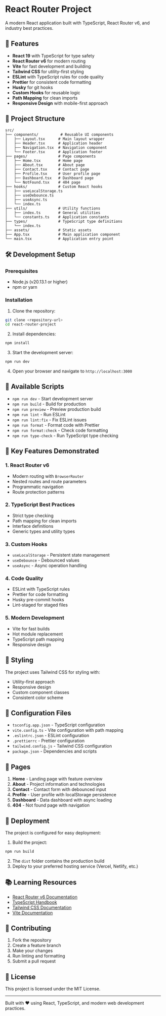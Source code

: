 # React Router Project

A modern React application built with TypeScript, React Router v6, and industry best practices.

## 🚀 Features

- **React 19** with TypeScript for type safety
- **React Router v6** for modern routing
- **Vite** for fast development and building
- **Tailwind CSS** for utility-first styling
- **ESLint** with TypeScript rules for code quality
- **Prettier** for consistent code formatting
- **Husky** for git hooks
- **Custom Hooks** for reusable logic
- **Path Mapping** for clean imports
- **Responsive Design** with mobile-first approach

## 📁 Project Structure

```
src/
├── components/          # Reusable UI components
│   ├── Layout.tsx      # Main layout wrapper
│   ├── Header.tsx      # Application header
│   ├── Navigation.tsx  # Navigation component
│   └── Footer.tsx      # Application footer
├── pages/              # Page components
│   ├── Home.tsx        # Home page
│   ├── About.tsx       # About page
│   ├── Contact.tsx     # Contact page
│   ├── Profile.tsx     # User profile page
│   ├── Dashboard.tsx   # Dashboard page
│   └── NotFound.tsx    # 404 page
├── hooks/              # Custom React hooks
│   ├── useLocalStorage.ts
│   ├── useDebounce.ts
│   ├── useAsync.ts
│   └── index.ts
├── utils/              # Utility functions
│   ├── index.ts        # General utilities
│   └── constants.ts    # Application constants
├── types/              # TypeScript type definitions
│   └── index.ts
├── assets/             # Static assets
├── App.tsx             # Main application component
└── main.tsx            # Application entry point
```

## 🛠️ Development Setup

### Prerequisites

- Node.js (v20.13.1 or higher)
- npm or yarn

### Installation

1. Clone the repository:

```bash
git clone <repository-url>
cd react-router-project
```

2. Install dependencies:

```bash
npm install
```

3. Start the development server:

```bash
npm run dev
```

4. Open your browser and navigate to `http://localhost:3000`

## 📜 Available Scripts

- `npm run dev` - Start development server
- `npm run build` - Build for production
- `npm run preview` - Preview production build
- `npm run lint` - Run ESLint
- `npm run lint:fix` - Fix ESLint issues
- `npm run format` - Format code with Prettier
- `npm run format:check` - Check code formatting
- `npm run type-check` - Run TypeScript type checking

## 🎯 Key Features Demonstrated

### 1. React Router v6

- Modern routing with `BrowserRouter`
- Nested routes and route parameters
- Programmatic navigation
- Route protection patterns

### 2. TypeScript Best Practices

- Strict type checking
- Path mapping for clean imports
- Interface definitions
- Generic types and utility types

### 3. Custom Hooks

- `useLocalStorage` - Persistent state management
- `useDebounce` - Debounced values
- `useAsync` - Async operation handling

### 4. Code Quality

- ESLint with TypeScript rules
- Prettier for code formatting
- Husky pre-commit hooks
- Lint-staged for staged files

### 5. Modern Development

- Vite for fast builds
- Hot module replacement
- TypeScript path mapping
- Responsive design

## 🎨 Styling

The project uses Tailwind CSS for styling with:

- Utility-first approach
- Responsive design
- Custom component classes
- Consistent color scheme

## 🔧 Configuration Files

- `tsconfig.app.json` - TypeScript configuration
- `vite.config.ts` - Vite configuration with path mapping
- `.eslintrc.json` - ESLint configuration
- `.prettierrc` - Prettier configuration
- `tailwind.config.js` - Tailwind CSS configuration
- `package.json` - Dependencies and scripts

## 📱 Pages

1. **Home** - Landing page with feature overview
2. **About** - Project information and technologies
3. **Contact** - Contact form with debounced input
4. **Profile** - User profile with localStorage persistence
5. **Dashboard** - Data dashboard with async loading
6. **404** - Not found page with navigation

## 🚀 Deployment

The project is configured for easy deployment:

1. Build the project:

```bash
npm run build
```

2. The `dist` folder contains the production build
3. Deploy to your preferred hosting service (Vercel, Netlify, etc.)

## 📚 Learning Resources

- [React Router v6 Documentation](https://reactrouter.com/)
- [TypeScript Handbook](https://www.typescriptlang.org/docs/)
- [Tailwind CSS Documentation](https://tailwindcss.com/docs)
- [Vite Documentation](https://vitejs.dev/)

## 🤝 Contributing

1. Fork the repository
2. Create a feature branch
3. Make your changes
4. Run linting and formatting
5. Submit a pull request

## 📄 License

This project is licensed under the MIT License.

---

Built with ❤️ using React, TypeScript, and modern web development practices.
